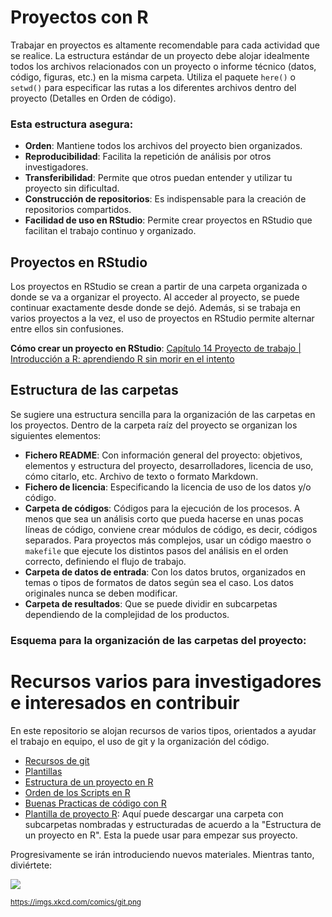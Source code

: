 # Proyectos con R

Trabajar en proyectos es altamente recomendable para cada actividad que se realice. La estructura estándar de un proyecto debe alojar idealmente todos los archivos relacionados con un proyecto o informe técnico (datos, código, figuras, etc.) en la misma carpeta. Utiliza el paquete `here()` o `setwd()` para especificar las rutas a los diferentes archivos dentro del proyecto (Detalles en Orden de código).

### Esta estructura asegura:

- **Orden**: Mantiene todos los archivos del proyecto bien organizados.
- **Reproducibilidad**: Facilita la repetición de análisis por otros investigadores.
- **Transferibilidad**: Permite que otros puedan entender y utilizar tu proyecto sin dificultad.
- **Construcción de repositorios**: Es indispensable para la creación de repositorios compartidos.
- **Facilidad de uso en RStudio**: Permite crear proyectos en RStudio que facilitan el trabajo continuo y organizado.

## Proyectos en RStudio

Los proyectos en RStudio se crean a partir de una carpeta organizada o donde se va a organizar el proyecto. Al acceder al proyecto, se puede continuar exactamente desde donde se dejó. Además, si se trabaja en varios proyectos a la vez, el uso de proyectos en RStudio permite alternar entre ellos sin confusiones.

**Cómo crear un proyecto en RStudio**: [Capítulo 14 Proyecto de trabajo | Introducción a R: aprendiendo R sin morir en el intento](https://aprendiendo-r-intro.netlify.app)

## Estructura de las carpetas

Se sugiere una estructura sencilla para la organización de las carpetas en los proyectos. Dentro de la carpeta raíz del proyecto se organizan los siguientes elementos:

- **Fichero README**: Con información general del proyecto: objetivos, elementos y estructura del proyecto, desarrolladores, licencia de uso, cómo citarlo, etc. Archivo de texto o formato Markdown.
- **Fichero de licencia**: Especificando la licencia de uso de los datos y/o código.
- **Carpeta de códigos**: Códigos para la ejecución de los procesos. A menos que sea un análisis corto que pueda hacerse en unas pocas líneas de código, conviene crear módulos de código, es decir, códigos separados. Para proyectos más complejos, usar un código maestro o `makefile` que ejecute los distintos pasos del análisis en el orden correcto, definiendo el flujo de trabajo.
- **Carpeta de datos de entrada**: Con los datos brutos, organizados en temas o tipos de formatos de datos según sea el caso. Los datos originales nunca se deben modificar.
- **Carpeta de resultados**: Que se puede dividir en subcarpetas dependiendo de la complejidad de los productos.

### Esquema para la organización de las carpetas del proyecto:


# Recursos varios para investigadores e interesados en contribuir

En este repositorio se alojan recursos de varios tipos, orientados a ayudar el trabajo en equipo, el uso de git y la organización del código.

- [Recursos de git](./git/README.md)
- [Plantillas](./plantillas/README.md)
- [Estructura de un proyecto en R](https://docs.google.com/document/d/1qAS2LK7ZWvJAzlAbenrg6gLGYC4mZQWP/edit?usp=drive_link&ouid=107189866705992298129&rtpof=true&sd=true)
- [Orden de los Scripts en R](https://docs.google.com/document/d/13qPv-mAB1Fj2sThY79gzveFHUvFAoaTk/edit?usp=sharing&ouid=107189866705992298129&rtpof=true&sd=true)
- [Buenas Practicas de código con R](https://docs.google.com/document/d/1ynG4EIpGFWGFT1vdRAPPXio_Vuqf-vYs/edit?usp=sharing&ouid=107189866705992298129&rtpof=true&sd=true)
- [Plantilla de proyecto R](https://drive-data-export.usercontent.google.com/download/2nvvv3hit7af6408ls2n8o22lhk7avvg/bd48lriiunfi386ujqnb2ch6mcljf7ni/1724949000000/1bdd0bf3-e0a5-406e-afa8-425b5239b23a/107189866705992298129/ADt3v-OUQ-FgEfAaOpUspmKr8xuq_APJxowIAMSw0DiKTmqskijNXGHqxN5NrwThXIYC7Kh90S_kvLhYE9oP2pM8EQCNWVEULGFvu7xc2YAEd6XEqdandE5Q28LGya5lP77NT0PD7zgwwasVVgRHr12VGBBET4pDqV5G1wBdk1aF0iKKGZPnKHN86r0hsqHHx_sLCu5zKiXUAujVf1EJN3dL8favvXMOEgDXzyjkXpgVXjHPZDHkHOBlU4lssJSqBuI6x6qepnINckeqNQRE7CcNrrgdSmDUUs2PFZxSG0hBy-34FzvhOuH3pXCnFex57ckprucEpqoh?j=1bdd0bf3-e0a5-406e-afa8-425b5239b23a&user=511444732560&i=0&authuser=0): Aquí puede descargar una carpeta con subcarpetas nombradas y estructuradas de acuerdo a la "Estructura de un proyecto en R". Esta la puede usar para empezar sus proyecto. 

Progresivamente se irán introduciendo nuevos materiales. Mientras tanto, diviértete:

![](https://imgs.xkcd.com/comics/git.png)

<sub>https://imgs.xkcd.com/comics/git.png</sub>
